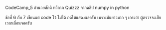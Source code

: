 CodeCamp_5 อำนวยศักดิ ทวีลาภ Quizzz จากคลิป numpy in python

ช้อที่ 6 กับ 7 เขียนแต่ code ไว้ ไม่ได้ กดให้แสดงผลครับ เพราะมันยาวมาก ๆ เกรงว่า ผู้ตรวจจะเสียเวลาเลื่อนจอครับ
